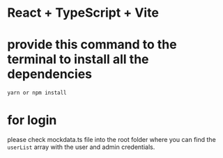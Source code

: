 # React + TypeScript + Vite

# provide this command to the terminal to install all the dependencies

`yarn or npm install`

# for login

please check mockdata.ts file into the root folder where you can find the `userList` array with the user and admin credentials.
